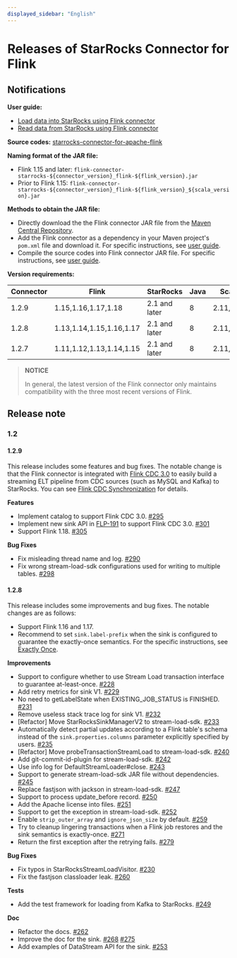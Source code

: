 ```yaml
---
displayed_sidebar: "English"
---
```


# Releases of StarRocks Connector for Flink

## Notifications

**User guide:**

- [Load data into StarRocks using Flink connector](../loading/Flink-connector-starrocks.md)
- [Read data from StarRocks using Flink connector](../unloading/Flink_connector.md)

**Source codes:** [starrocks-connector-for-apache-flink](https://github.com/StarRocks/starrocks-connector-for-apache-flink)

**Naming format of the JAR file:**

- Flink 1.15 and later: `flink-connector-starrocks-${connector_version}_flink-${flink_version}.jar`
- Prior to Flink 1.15: `flink-connector-starrocks-${connector_version}_flink-${flink_version}_${scala_version}.jar`

**Methods to obtain the JAR file:**

- Directly download the the Flink connector JAR file from the [Maven Central Repository](https://repo1.maven.org/maven2/com/starrocks).
- Add the Flink connector as a dependency in your Maven project's `pom.xml` file and download it. For specific instructions, see [user guide](../loading/Flink-connector-starrocks.md#obtain-flink-connector).
- Compile the source codes into Flink connector JAR file. For specific instructions, see [user guide](../loading/Flink-connector-starrocks.md#obtain-flink-connector).

**Version requirements:**

| Connector | Flink                    | StarRocks     | Java | Scala     |
| --------- | ------------------------ | ------------- | ---- | --------- |
| 1.2.9 | 1.15,1.16,1.17,1.18 | 2.1 and later| 8 | 2.11,2.12 |
| 1.2.8     | 1.13,1.14,1.15,1.16,1.17 | 2.1 and later | 8    | 2.11,2.12 |
| 1.2.7     | 1.11,1.12,1.13,1.14,1.15 | 2.1 and later | 8    | 2.11,2.12 |

> **NOTICE**
>
> In general, the latest version of the Flink connector only maintains compatibility with the three most recent versions of Flink.

## Release note

### 1.2

#### 1.2.9

This release includes some features and bug fixes. The notable change is that the Flink connector is integrated with [Flink CDC 3.0](https://ververica.github.io/flink-cdc-connectors/master/content/overview/cdc-pipeline.html) to easily build a streaming ELT pipeline from CDC sources (such as MySQL and Kafka) to StarRocks. You can see [Flink CDC Synchronization](../loading/Flink-connector-starrocks.md#flink-cdc-synchronization-with-schema-change-supported) for details.

**Features**

- Implement catalog to support Flink CDC 3.0. [#295](https://github.com/StarRocks/starrocks-connector-for-apache-flink/pull/295)
- Implement new sink API in [FLP-191](https://cwiki.apache.org/confluence/display/FLINK/FLIP-191%3A+Extend+unified+Sink+interface+to+support+small+file+compaction) to support Flink CDC 3.0. [#301](https://github.com/StarRocks/starrocks-connector-for-apache-flink/pull/301)
- Support Flink 1.18. [#305](https://github.com/StarRocks/starrocks-connector-for-apache-flink/pull/305)

**Bug Fixes**

- Fix misleading thread name and log. [#290](https://github.com/StarRocks/starrocks-connector-for-apache-flink/pull/290)
- Fix wrong stream-load-sdk configurations used for writing to multiple tables. [#298](https://github.com/StarRocks/starrocks-connector-for-apache-flink/pull/298)

#### 1.2.8

This release includes some improvements and bug fixes. The notable changes are as follows:

- Support Flink 1.16 and 1.17.
- Recommend to set `sink.label-prefix` when the sink is configured to guarantee the exactly-once semantics. For the specific instructions, see [Exactly Once](../loading/Flink-connector-starrocks.md#exactly-once).

**Improvements**

- Support to configure whether to use Stream Load transaction interface to guarantee at-least-once. [#228](https://github.com/StarRocks/starrocks-connector-for-apache-flink/pull/228)
- Add retry metrics for sink V1. [#229](https://github.com/StarRocks/starrocks-connector-for-apache-flink/pull/229)
- No need to getLabelState when EXISTING_JOB_STATUS is FINISHED. [#231](https://github.com/StarRocks/starrocks-connector-for-apache-flink/pull/231)
- Remove useless stack trace log for sink V1. [#232](https://github.com/StarRocks/starrocks-connector-for-apache-flink/pull/232)
- [Refactor] Move StarRocksSinkManagerV2 to stream-load-sdk. [#233](https://github.com/StarRocks/starrocks-connector-for-apache-flink/pull/233)
- Automatically detect partial updates according to a Flink table's schema instead of the `sink.properties.columns` parameter explicitly specified by users. [#235](https://github.com/StarRocks/starrocks-connector-for-apache-flink/pull/235)
- [Refactor] Move probeTransactionStreamLoad to stream-load-sdk. [#240](https://github.com/StarRocks/starrocks-connector-for-apache-flink/pull/240)
- Add git-commit-id-plugin for stream-load-sdk. [#242](https://github.com/StarRocks/starrocks-connector-for-apache-flink/pull/242)
- Use info log for DefaultStreamLoader#close. [#243](https://github.com/StarRocks/starrocks-connector-for-apache-flink/pull/243)
- Support to generate stream-load-sdk JAR file without dependencies. [#245](https://github.com/StarRocks/starrocks-connector-for-apache-flink/pull/245)
- Replace fastjson with jackson in stream-load-sdk. [#247](https://github.com/StarRocks/starrocks-connector-for-apache-flink/pull/247)
- Support to process update_before record. [#250](https://github.com/StarRocks/starrocks-connector-for-apache-flink/pull/250)
- Add the Apache license into files. [#251](https://github.com/StarRocks/starrocks-connector-for-apache-flink/pull/251)
- Support to get the exception in stream-load-sdk. [#252](https://github.com/StarRocks/starrocks-connector-for-apache-flink/pull/252)
- Enable `strip_outer_array` and `ignore_json_size` by default. [#259](https://github.com/StarRocks/starrocks-connector-for-apache-flink/pull/259)
- Try to cleanup lingering transactions when a Flink job restores and the sink semantics is exactly-once. [#271](https://github.com/StarRocks/starrocks-connector-for-apache-flink/pull/271)
- Return the first exception after the retrying fails. [#279](https://github.com/StarRocks/starrocks-connector-for-apache-flink/pull/279)

**Bug Fixes**

- Fix typos in StarRocksStreamLoadVisitor. [#230](https://github.com/StarRocks/starrocks-connector-for-apache-flink/pull/230)
- Fix the fastjson classloader leak. [#260](https://github.com/StarRocks/starrocks-connector-for-apache-flink/pull/260)

**Tests**

- Add the test framework for loading from Kafka to StarRocks. [#249](https://github.com/StarRocks/starrocks-connector-for-apache-flink/pull/249)

**Doc**

- Refactor the docs. [#262](https://github.com/StarRocks/starrocks-connector-for-apache-flink/pull/262)
- Improve the doc for the sink. [#268](https://github.com/StarRocks/starrocks-connector-for-apache-flink/pull/268) [#275](https://github.com/StarRocks/starrocks-connector-for-apache-flink/pull/275)
- Add examples of DataStream API for the sink. [#253](https://github.com/StarRocks/starrocks-connector-for-apache-flink/pull/253)
